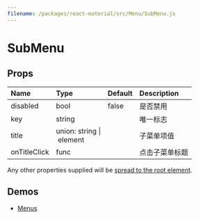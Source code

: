 ```yaml
---
filename: /packages/react-material/src/Menu/SubMenu.js
---
```


<!--- This documentation is automatically generated, do not try to edit it. -->

# SubMenu



## Props

| Name | Type | Default | Description |
|:-----|:-----|:--------|:------------|
| <span class="prop-name">disabled</span> | <span class="prop-type">bool | <span class="prop-default">false</span> | 是否禁用 |
| <span class="prop-name">key</span> | <span class="prop-type">string |  | 唯一标志 |
| <span class="prop-name">title</span> | <span class="prop-type">union:&nbsp;string&nbsp;&#124;<br>&nbsp;element<br> |  | 子菜单项值 |
| <span class="prop-name">onTitleClick</span> | <span class="prop-type">func |  | 点击子菜单标题 |

Any other properties supplied will be [spread to the root element](/guides/api#spread).

## Demos

- [Menus](/demos/menus)

